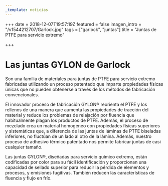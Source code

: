 ```yaml
---
_template: noticias
---
```







+++
date = 2018-12-07T19:57:19Z
featured = false
imagen_intro = "/v1544212707/Garlock.jpg"
tags = ["garlock", "juntas"]
title = "Juntas de PTFE para servicio extremo"

+++
# Las juntas GYLON de Garlock

Son una familia de materiales para juntas de PTFE para servicio extremo fabricadas utilizando un proceso patentado que imparte propiedades físicas únicas que no pueden obtenerse a través de los métodos de fabricación convencionales.

El innovador proceso de fabricación GYLON® reorienta el PTFE y los rellenos de una manera que aumenta las propiedades de tracción del material y reduce los problemas de relajación por fluencia que habitualmente plagan los productos de PTFE. Además, el proceso de mezclado crea un material homogéneo con propiedades físicas superiores y sistemáticas que, a diferencia de las juntas de láminas de PTFE biseladas inferiores, no fluctúan de un lado al otro de la lámina. Además, nuestro proceso de adhesivo térmico patentado nos permite fabricar juntas de casi cualquier tamaño.

Las juntas GYLON®, diseñadas para servicio químico extremo, están codificadas por color para su fácil identificación y proporcionan una capacidad de sellado superior para reducir la pérdida de elementos y procesos, y emisiones fugitivas. También reducen las características de fluencia y flujo en frío.

